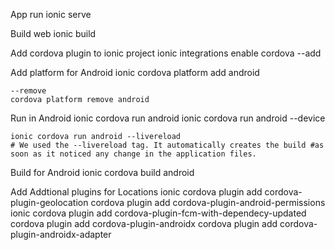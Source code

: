 App run
    ionic serve

Build web
    ionic build

Add cordova plugin to ionic project
    ionic integrations enable cordova --add

Add platform for Android
    ionic cordova platform add android

    --remove
    cordova platform remove android

Run in Android
    ionic cordova run android
    ionic cordova run android --device

    ionic cordova run android --livereload
    # We used the --livereload tag. It automatically creates the build #as soon as it noticed any change in the application files.

Build for Android
    ionic cordova build android

Add Addtional plugins for Locations
    ionic cordova plugin add cordova-plugin-geolocation
    cordova plugin add cordova-plugin-android-permissions
    ionic cordova plugin add cordova-plugin-fcm-with-dependecy-updated
    cordova plugin add cordova-plugin-androidx
    cordova plugin add cordova-plugin-androidx-adapter